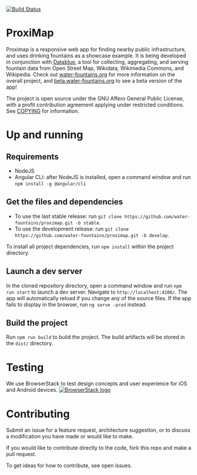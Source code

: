 [![Build Status](https://semaphoreci.com/api/v1/mmmatthew/proximap/branches/develop/badge.svg)](https://semaphoreci.com/mmmatthew/proximap)

# ProxiMap

Proximap is a responsive web app for finding nearby public infrastructure, and uses drinking fountains as a showcase example.
It is being developed in conjunction with [Datablue](//github.com/mmmatthew/datablue), a tool for collecting, aggregating, and serving
fountain data from Open Street Map, Wikidata, Wikimedia Commons, and Wikipedia. Check out [water-fountains.org](//water-fountains.org)
for more information on the overall project, and [beta.water-fountains.org](http://beta.water-fountains.org) to see a beta version of the app!

The project is open source under the GNU Affero General Public License, with a profit contribution agreement applying under restricted conditions. See [COPYING](/COPYING) for information.

# Up and running

## Requirements
- NodeJS
- Angular CLI: after NodeJS is installed, open a command window and run `npm install -g @angular/cli`

## Get the files and dependencies

- To use the last stable release: run `git clone https://github.com/water-fountains/proximap.git -b stable`.
- To use the development release: run `git clone https://github.com/water-fountains/proximap.git -b develop`.
 
To install all project dependencies, run `npm install` within the project directory.

## Launch a dev server

In the cloned repository directory, open a command window and  run `npm run start` to launch a dev server. Navigate to `http://localhost:4200/`. The app will automatically reload if you change any of the source files. If the app fails to display in the browser, run `ng serve -prod` instead.

## Build the project

Run `npm run build` to build the project. The build artifacts will be stored in the `dist/` directory.

# Testing
We use BrowserStack to test design concepts and user experience for iOS and Android devices.
[![BrowserStack logo](https://raw.githubusercontent.com/mmmatthew/proximap/master/docs/images/BrowserStack_Logo-01.png "BrowserStack")](http://browserstack.com/)

# Contributing

Submit an issue for a feature request, architecture suggestion, or to discuss a modification you have made or would like to make. 

If you would like to contribute directly to the code, fork this repo and make a pull request.

To get ideas for how to contribute, see open issues.
